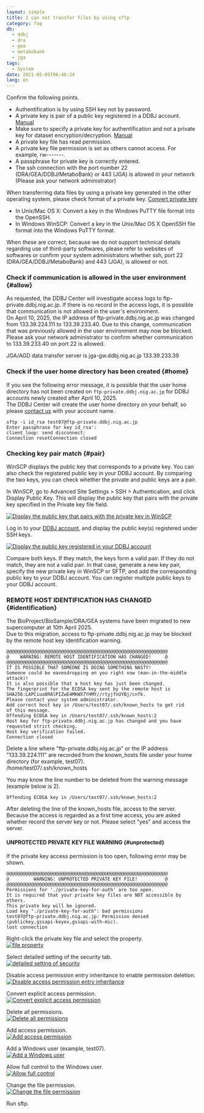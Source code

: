 ```yaml
---
layout: simple
title: I can not transfer files by using sftp
category: faq
db:
  - ddbj
  - dra
  - gea
  - metabobank
  - jga
tags:
  - System
date: 2021-05-05T06:46:24
lang: en
---
```


Confirm the following points.

- Authentification is by using SSH key not by password.
- A private key is pair of a public key registered in a DDBJ account. [Manual](/ddbj-ddbj-account-e.html#public-key)
- Make sure to specify a private key for authentification and not a private key for dataset encryption/decryption. [Manual](/jga/download-e.html#data-use-approval-download)
- A private key file has read permission.
- A private key file permission is set as others cannot access. For example, rw-------.
- A passphrase for private key is correctly entered.
- The ssh connection with the port number 22 (DRA/GEA/DDBJ/MetaboBank) or 443 (JGA) is allowed in your network (Please ask your network administrator)

When transferring data files by using a private key generated in the other operating system, please check format of a private key. [Convert private key](/ddbj-ddbj-account-e.html#convert-private-key)

- In Unix/Mac OS X: Convert a key in the Windows PuTTY file format into the OpenSSH.
- In Windows WinSCP: Convert a key in the Unix/Mac OS X OpenSSH file format into the Windows PuTTY format.

When these are correct, because we do not support technical details regarding use of third-party softwares, please refer to websites of softwares or confirm your system administrators whether ssh, port 22 (DRA/GEA/DDBJ/MetaboBank) and 443 (JGA), is allowed or not.

### Check if communication is allowed in the user environment {#allow}

As requested, the DDBJ Center will investigate access logs to ftp-private.ddbj.nig.ac.jp.
If there is no record in the access logs, it is possible that communication is not allowed in the user's environment.    
On April 10, 2025, the IP address of ftp-private.ddbj.nig.ac.jp was changed from 133.39.224.111 to 133.39.233.40. Due to this change, communication that was previously allowed in the user environment may now be blocked. Please ask your network administrator to confirm whether communication to 133.39.233.40 on port 22 is allowed.  
  
JGA/AGD data transfer server is jga-gw.ddbj.nig.ac.jp 133.39.233.39

### Check if the user home directory has been created {#home}

If you see the following error message, it is possible that the user home directory has not been created on `ftp-private.ddbj.nig.ac.jp` for DDBJ accounts newly created after April 10, 2025.  
The DDBJ Center will create the user home directory on your behalf, so please [contact us](/contact-ddbj-e.html) with your account name.


```
sftp -i id_rsa test07@ftp-private.ddbj.nig.ac.jp
Enter passphrase for key id_rsa':
client_loop: send disconnect:
Connection resetConnection closed
```

### Checking key pair match {#pair}

WinSCP displays the public key that corresponds to a private key. You can also check the registered public key in your DDBJ account. By comparing the two keys, you can check whether the private and public keys are a pair.

In WinSCP, go to Advanced Site Settings > SSH > Authentication, and click Display Public Key. This will display the public key that pairs with the private key specified in the Private key file field.

<a href="/assets/images/books/pkey_check1.jpg" title="Display the public key that pairs with the private key in WinSCP"><img src="/assets/images/books/pkey_check1.jpg" alt="Display the public key that pairs with the private key in WinSCP" title="Display the public key that pairs with the private key in WinSCP" class="w400"></a>

Log in to your [DDBJ account](https://accounts.ddbj.nig.ac.jp), and display the public key(s) registered under SSH keys.

<a href="/assets/images/books/pkey_check2.jpg" title="Display the public key registered in your DDBJ account"><img src="/assets/images/books/pkey_check2.jpg" alt="Display the public key registered in your DDBJ account" title="Display the public key registered in your DDBJ account" class="w400"></a>

Compare both keys. If they match, the keys form a valid pair. If they do not match, they are not a valid pair. In that case, generate a new key pair, specify the new private key in WinSCP or SFTP, and add the corresponding public key to your DDBJ account. You can register multiple public keys to your DDBJ account.

### REMOTE HOST IDENTIFICATION HAS CHANGED {#identification}

The BioProject/BioSample/DRA/GEA systems have been migrated to new supercomputer at 10th April 2025.    
Due to this migration, access to ftp-private.ddbj.nig.ac.jp may be blocked by the remote host key identification warning.  

```
@@@@@@@@@@@@@@@@@@@@@@@@@@@@@@@@@@@@@@@@@@@@@@@@@@@@@@@@@@@
@    WARNING: REMOTE HOST IDENTIFICATION HAS CHANGED!     @
@@@@@@@@@@@@@@@@@@@@@@@@@@@@@@@@@@@@@@@@@@@@@@@@@@@@@@@@@@@
IT IS POSSIBLE THAT SOMEONE IS DOING SOMETHING NASTY!
Someone could be eavesdropping on you right now (man-in-the-middle attack)!
It is also possible that a host key has just been changed.
The fingerprint for the ECDSA key sent by the remote host is
SHA256:LAPCiua8RAlPIZwE4MKWX7YHMY//rtyjfnUYBj/cnfk.
Please contact your system administrator.
Add correct host key in /Users/test07/.ssh/known_hosts to get rid
of this message.
Offending ECDSA key in /Users/test07/.ssh/known_hosts:2
Host key for ftp-private.ddbj.nig.ac.jp has changed and you have
requested strict checking.
Host key verification failed.
Connection closed
```

Delete a line where "ftp-private.ddbj.nig.ac.jp" or the IP address "133.39.224.111" are recorded from the known_hosts file under your home directory (for example, test07).  
/home/test07/.ssh/known_hosts   

You may know the line number to be deleted from the warning message (example below is 2).    

```
Offending ECDSA key in /Users/test07/.ssh/known_hosts:2
```

After deleting the line of the known_hosts file, access to the server.    
Because the access is regarded as a first time access, you are asked whether record the server key or not. Please select "yes" and access the server.

#### UNPROTECTED PRIVATE KEY FILE WARNING {#unprotected}

If the private key access permission is too open, following error may be shown.  
```
@@@@@@@@@@@@@@@@@@@@@@@@@@@@@@@@@@@@@@@@@@@@@@@@@@@@@@@@@@@
@         WARNING: UNPROTECTED PRIVATE KEY FILE!          @
@@@@@@@@@@@@@@@@@@@@@@@@@@@@@@@@@@@@@@@@@@@@@@@@@@@@@@@@@@@
Permissions for './private-key-for-auth' are too open.
It is required that your private key files are NOT accessible by others.
This private key will be ignored.
Load key "./private-key-for-auth": bad permissions
test07@ftp-private.ddbj.nig.ac.jp: Permission denied (publickey,gssapi-keyex,gssapi-with-mic).
lost connection
```

Right-click the private key file and select the property.  
<a href="/assets/images/books/win-ps-1.jpg" title="file property" class="group1"><img src="/assets/images/books/win-ps-scp-1.jpg" alt="file property" title="file property" class="w300"></a>   

Select detailed setting of the security tab.  
<a href="/assets/images/books/win-ps-scp-2.jpg" title="detailed setting of security" class="group1"><img src="/assets/images/books/win-ps-scp-2.jpg" alt="detailed setting of security" title="detailed setting of security" class="w300"></a>  

Disable access permission entry inheritance to enable permission deletion.  
<a href="/assets/images/books/win-ps-scp-3.jpg" title="Disable access permission entry inheritance" class="group1"><img src="/assets/images/books/win-ps-scp-3.jpg" alt="Disable access permission entry inheritance" title="Disable access permission entry inheritance" class="w300"></a>  

Convert explicit access permission.  
<a href="/assets/images/books/win-ps-scp-4.jpg" title="Convert explicit access permission" class="group1"><img src="/assets/images/books/win-ps-scp-4.jpg" alt="Convert explicit access permission" title="Convert explicit access permission" class="w300"></a>  

Delete all permissions.  
<a href="/assets/images/books/win-ps-scp-5.jpg" title="Delete all permissions" class="group1"><img src="/assets/images/books/win-ps-scp-5.jpg" alt="Delete all permissions" title="Delete all permissions" class="w300"></a>   

Add access permission.  
<a href="/assets/images/books/win-ps-scp-6.jpg" title="Add access permission" class="group1"><img src="/assets/images/books/win-ps-scp-6.jpg" alt="Add access permission" title="Add access permission" class="w300"></a>   

Add a Windows user (example, test07).    
<a href="/assets/images/books/win-ps-scp-7.jpg" title="Add a Windows user" class="group1"><img src="/assets/images/books/win-ps-scp-7.jpg" alt="Add a Windows user" title="Add a Windows user" class="w300"></a>  

Allow full control to the Windows user.   
<a href="/assets/images/books/win-ps-scp-8.jpg" title="Allow full control" class="group1"><img src="/assets/images/books/win-ps-scp-8.jpg" alt="Allow full control" title="Allow full control" class="w300"></a>  

Change the file permission.   
<a href="/assets/images/books/win-ps-scp-9.jpg" title="Change the file permission" class="group1"><img src="/assets/images/books/win-ps-scp-9.jpg" alt="Change the file permission" title="Change the file permission" class="w300"></a>  

Run sftp.      
